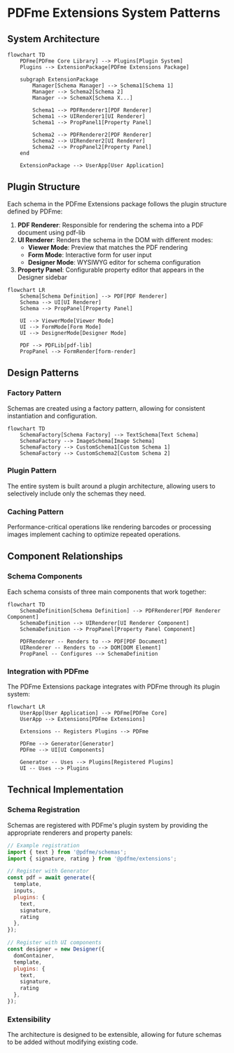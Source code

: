 # PDFme Extensions System Patterns

## System Architecture

```mermaid
flowchart TD
    PDFme[PDFme Core Library] --> Plugins[Plugin System]
    Plugins --> ExtensionPackage[PDFme Extensions Package]
    
    subgraph ExtensionPackage
        Manager[Schema Manager] --> Schema1[Schema 1]
        Manager --> Schema2[Schema 2]
        Manager --> SchemaX[Schema X...]
        
        Schema1 --> PDFRenderer1[PDF Renderer]
        Schema1 --> UIRenderer1[UI Renderer]
        Schema1 --> PropPanel1[Property Panel]
        
        Schema2 --> PDFRenderer2[PDF Renderer]
        Schema2 --> UIRenderer2[UI Renderer]
        Schema2 --> PropPanel2[Property Panel]
    end
    
    ExtensionPackage --> UserApp[User Application]
```

## Plugin Structure
Each schema in the PDFme Extensions package follows the plugin structure defined by PDFme:

1. **PDF Renderer**: Responsible for rendering the schema into a PDF document using pdf-lib
2. **UI Renderer**: Renders the schema in the DOM with different modes:
   - **Viewer Mode**: Preview that matches the PDF rendering
   - **Form Mode**: Interactive form for user input
   - **Designer Mode**: WYSIWYG editor for schema configuration
3. **Property Panel**: Configurable property editor that appears in the Designer sidebar

```mermaid
flowchart LR
    Schema[Schema Definition] --> PDF[PDF Renderer]
    Schema --> UI[UI Renderer]
    Schema --> PropPanel[Property Panel]
    
    UI --> ViewerMode[Viewer Mode]
    UI --> FormMode[Form Mode]
    UI --> DesignerMode[Designer Mode]
    
    PDF --> PDFLib[pdf-lib]
    PropPanel --> FormRender[form-render]
```

## Design Patterns

### Factory Pattern
Schemas are created using a factory pattern, allowing for consistent instantiation and configuration.

```mermaid
flowchart TD
    SchemaFactory[Schema Factory] --> TextSchema[Text Schema]
    SchemaFactory --> ImageSchema[Image Schema]
    SchemaFactory --> CustomSchema1[Custom Schema 1]
    SchemaFactory --> CustomSchema2[Custom Schema 2]
```

### Plugin Pattern
The entire system is built around a plugin architecture, allowing users to selectively include only the schemas they need.

### Caching Pattern
Performance-critical operations like rendering barcodes or processing images implement caching to optimize repeated operations.

## Component Relationships

### Schema Components
Each schema consists of three main components that work together:

```mermaid
flowchart TD
    SchemaDefinition[Schema Definition] --> PDFRenderer[PDF Renderer Component]
    SchemaDefinition --> UIRenderer[UI Renderer Component]
    SchemaDefinition --> PropPanel[Property Panel Component]
    
    PDFRenderer -- Renders to --> PDF[PDF Document]
    UIRenderer -- Renders to --> DOM[DOM Element]
    PropPanel -- Configures --> SchemaDefinition
```

### Integration with PDFme
The PDFme Extensions package integrates with PDFme through its plugin system:

```mermaid
flowchart LR
    UserApp[User Application] --> PDFme[PDFme Core]
    UserApp --> Extensions[PDFme Extensions]
    
    Extensions -- Registers Plugins --> PDFme
    
    PDFme --> Generator[Generator]
    PDFme --> UI[UI Components]
    
    Generator -- Uses --> Plugins[Registered Plugins]
    UI -- Uses --> Plugins
```

## Technical Implementation

### Schema Registration
Schemas are registered with PDFme's plugin system by providing the appropriate renderers and property panels:

```javascript
// Example registration
import { text } from '@pdfme/schemas';
import { signature, rating } from '@pdfme/extensions';

// Register with Generator
const pdf = await generate({
  template,
  inputs,
  plugins: {
    text,
    signature,
    rating
  },
});

// Register with UI components
const designer = new Designer({
  domContainer,
  template,
  plugins: {
    text,
    signature,
    rating
  },
});
```

### Extensibility
The architecture is designed to be extensible, allowing for future schemas to be added without modifying existing code.